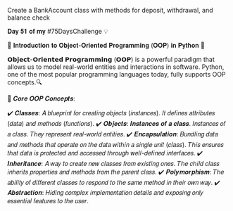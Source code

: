 Create a BankAccount class with methods for deposit, withdrawal, and balance check

𝐃𝐚𝐲 𝟓𝟏 𝐨𝐟 𝐦𝐲 #75DaysChallenge 💡 

🚀  𝐈𝐧𝐭𝐫𝐨𝐝𝐮𝐜𝐭𝐢𝐨𝐧 𝐭𝐨 𝐎𝐛𝐣𝐞𝐜𝐭-𝐎𝐫𝐢𝐞𝐧𝐭𝐞𝐝 𝐏𝐫𝐨𝐠𝐫𝐚𝐦𝐦𝐢𝐧𝐠 (𝐎𝐎𝐏) 𝐢𝐧 𝐏𝐲𝐭𝐡𝐨𝐧 🐍

𝗢𝗯𝗷𝗲𝗰𝘁-𝗢𝗿𝗶𝗲𝗻𝘁𝗲𝗱 𝗣𝗿𝗼𝗴𝗿𝗮𝗺𝗺𝗶𝗻𝗴 (𝗢𝗢𝗣) is a powerful paradigm that allows us to model real-world entities and interactions in software. Python, one of the most popular programming languages today, fully supports OOP concepts.🔍



🔑 𝑪𝒐𝒓𝒆 𝑶𝑶𝑷 𝑪𝒐𝒏𝒄𝒆𝒑𝒕𝒔:

✔️ 𝑪𝒍𝒂𝒔𝒔𝒆𝒔: 𝐴 𝑏𝑙𝑢𝑒𝑝𝑟𝑖𝑛𝑡 𝑓𝑜𝑟 𝑐𝑟𝑒𝑎𝑡𝑖𝑛𝑔 𝑜𝑏𝑗𝑒𝑐𝑡𝑠 (𝑖𝑛𝑠𝑡𝑎𝑛𝑐𝑒𝑠). 𝐼𝑡 𝑑𝑒𝑓𝑖𝑛𝑒𝑠 𝑎𝑡𝑡𝑟𝑖𝑏𝑢𝑡𝑒𝑠 (𝑑𝑎𝑡𝑎) 𝑎𝑛𝑑 𝑚𝑒𝑡ℎ𝑜𝑑𝑠 (𝑓𝑢𝑛𝑐𝑡𝑖𝑜𝑛𝑠).
✔️ 𝑶𝒃𝒋𝒆𝒄𝒕𝒔: 𝑰𝒏𝒔𝒕𝒂𝒏𝒄𝒆𝒔 𝒐𝒇 𝒂 𝒄𝒍𝒂𝒔𝒔. 𝐼𝑛𝑠𝑡𝑎𝑛𝑐𝑒𝑠 𝑜𝑓 𝑎 𝑐𝑙𝑎𝑠𝑠. 𝑇ℎ𝑒𝑦 𝑟𝑒𝑝𝑟𝑒𝑠𝑒𝑛𝑡 𝑟𝑒𝑎𝑙-𝑤𝑜𝑟𝑙𝑑 𝑒𝑛𝑡𝑖𝑡𝑖𝑒𝑠.
✔️ 𝑬𝒏𝒄𝒂𝒑𝒔𝒖𝒍𝒂𝒕𝒊𝒐𝒏: 𝐵𝑢𝑛𝑑𝑙𝑖𝑛𝑔 𝑑𝑎𝑡𝑎 𝑎𝑛𝑑 𝑚𝑒𝑡ℎ𝑜𝑑𝑠 𝑡ℎ𝑎𝑡 𝑜𝑝𝑒𝑟𝑎𝑡𝑒 𝑜𝑛 𝑡ℎ𝑒 𝑑𝑎𝑡𝑎 𝑤𝑖𝑡ℎ𝑖𝑛 𝑎 𝑠𝑖𝑛𝑔𝑙𝑒 𝑢𝑛𝑖𝑡 (𝑐𝑙𝑎𝑠𝑠). 𝑇ℎ𝑖𝑠 𝑒𝑛𝑠𝑢𝑟𝑒𝑠 𝑡ℎ𝑎𝑡 𝑑𝑎𝑡𝑎 𝑖𝑠 𝑝𝑟𝑜𝑡𝑒𝑐𝑡𝑒𝑑 𝑎𝑛𝑑 𝑎𝑐𝑐𝑒𝑠𝑠𝑒𝑑 𝑡ℎ𝑟𝑜𝑢𝑔ℎ 𝑤𝑒𝑙𝑙-𝑑𝑒𝑓𝑖𝑛𝑒𝑑 𝑖𝑛𝑡𝑒𝑟𝑓𝑎𝑐𝑒𝑠.
✔️ 𝑰𝒏𝒉𝒆𝒓𝒊𝒕𝒂𝒏𝒄𝒆: 𝐴 𝑤𝑎𝑦 𝑡𝑜 𝑐𝑟𝑒𝑎𝑡𝑒 𝑛𝑒𝑤 𝑐𝑙𝑎𝑠𝑠𝑒𝑠 𝑓𝑟𝑜𝑚 𝑒𝑥𝑖𝑠𝑡𝑖𝑛𝑔 𝑜𝑛𝑒𝑠. 𝑇ℎ𝑒 𝑐ℎ𝑖𝑙𝑑 𝑐𝑙𝑎𝑠𝑠 𝑖𝑛ℎ𝑒𝑟𝑖𝑡𝑠 𝑝𝑟𝑜𝑝𝑒𝑟𝑡𝑖𝑒𝑠 𝑎𝑛𝑑 𝑚𝑒𝑡ℎ𝑜𝑑𝑠 𝑓𝑟𝑜𝑚 𝑡ℎ𝑒 𝑝𝑎𝑟𝑒𝑛𝑡 𝑐𝑙𝑎𝑠𝑠.
✔️ 𝑷𝒐𝒍𝒚𝒎𝒐𝒓𝒑𝒉𝒊𝒔𝒎: 𝑇ℎ𝑒 𝑎𝑏𝑖𝑙𝑖𝑡𝑦 𝑜𝑓 𝑑𝑖𝑓𝑓𝑒𝑟𝑒𝑛𝑡 𝑐𝑙𝑎𝑠𝑠𝑒𝑠 𝑡𝑜 𝑟𝑒𝑠𝑝𝑜𝑛𝑑 𝑡𝑜 𝑡ℎ𝑒 𝑠𝑎𝑚𝑒 𝑚𝑒𝑡ℎ𝑜𝑑 𝑖𝑛 𝑡ℎ𝑒𝑖𝑟 𝑜𝑤𝑛 𝑤𝑎𝑦.
✔️ 𝑨𝒃𝒔𝒕𝒓𝒂𝒄𝒕𝒊𝒐𝒏: 𝐻𝑖𝑑𝑖𝑛𝑔 𝑐𝑜𝑚𝑝𝑙𝑒𝑥 𝑖𝑚𝑝𝑙𝑒𝑚𝑒𝑛𝑡𝑎𝑡𝑖𝑜𝑛 𝑑𝑒𝑡𝑎𝑖𝑙𝑠 𝑎𝑛𝑑 𝑒𝑥𝑝𝑜𝑠𝑖𝑛𝑔 𝑜𝑛𝑙𝑦 𝑒𝑠𝑠𝑒𝑛𝑡𝑖𝑎𝑙 𝑓𝑒𝑎𝑡𝑢𝑟𝑒𝑠 𝑡𝑜 𝑡ℎ𝑒 𝑢𝑠𝑒𝑟.
